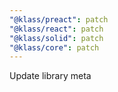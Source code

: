 ```yaml
---
"@klass/preact": patch
"@klass/react": patch
"@klass/solid": patch
"@klass/core": patch
---
```


Update library meta
